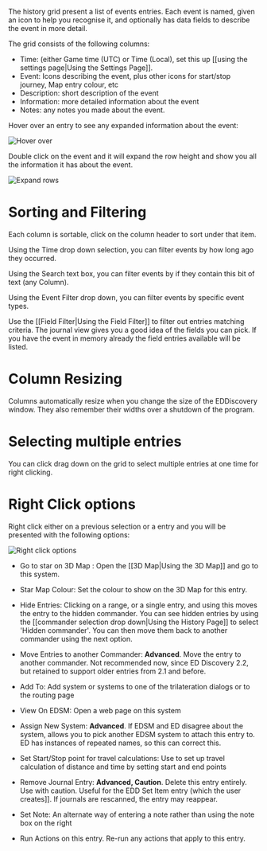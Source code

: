 The history grid present a list of events entries.  Each event is named, given an icon to help you recognise it, and optionally has data fields to describe the event in more detail.

The grid consists of the following columns:

* Time: (either Game time (UTC) or Time (Local), set this up [[using the settings page|Using the Settings Page]].
* Event: Icons describing the event, plus other icons for start/stop journey, Map entry colour, etc
* Description: short description of the event
* Information: more detailed information about the event
* Notes: any notes you made about the event.

Hover over an entry to see any expanded information about the event:

![Hover over](http://i.imgur.com/lm1Kywa.png)

Double click on the event and it will expand the row height and show you all the information it has about the event.

![Expand rows](http://i.imgur.com/wnpT3Fz.png)

# Sorting and Filtering

Each column is sortable, click on the column header to sort under that item.

Using the Time drop down selection, you can filter events by how long ago they occurred.

Using the Search text box, you can filter events by if they contain this bit of text (any Column).

Using the Event Filter drop down, you can filter events by specific event types.

Use the [[Field Filter|Using the Field Filter]] to filter out entries matching criteria.  The journal view gives you a good idea of the fields you can pick.  If you have the event in memory already the field entries available will be listed.


# Column Resizing

Columns automatically resize when you change the size of the EDDiscovery window.  They also remember their widths over a shutdown of the program.

# Selecting multiple entries

You can click drag down on the grid to select multiple entries at one time for right clicking.

# Right Click options

Right click either on a previous selection or a entry and you will be presented with the following options:

![Right click options](http://i.imgur.com/URNsxY7.png)

* Go to star on 3D Map : Open the [[3D Map|Using the 3D Map]] and go to this system.

* Star Map Colour: Set the colour to show on the 3D Map for this entry.

* Hide Entries: Clicking on a range, or a single entry, and using this moves the entry to the hidden commander.  You can see hidden entries by using the [[commander selection drop down|Using the History Page]] to select 'Hidden commander'.  You can then move them back to another commander using the next option.

* Move Entries to another Commander: **Advanced**. Move the entry to another commander.  Not recommended now, since ED Discovery 2.2, but retained to support older entries from 2.1 and before.

* Add To: Add system or systems to one of the trilateration dialogs or to the routing page

* View On EDSM: Open a web page on this system

* Assign New System: **Advanced**. If EDSM and ED disagree about the system, allows you to pick another EDSM system to attach this entry to.  ED has instances of repeated names, so this can correct this.

* Set Start/Stop point for travel calculations: Use to set up travel calculation of distance and time by setting start and end points

* Remove Journal Entry: **Advanced, Caution**. Delete this entry entirely.  Use with caution. Useful for the EDD Set Item entry (which the user creates]].  If journals are rescanned, the entry may reappear.

* Set Note: An alternate way of entering a note rather than using the note box on the right

* Run Actions on this entry.  Re-run any actions that apply to this entry.
